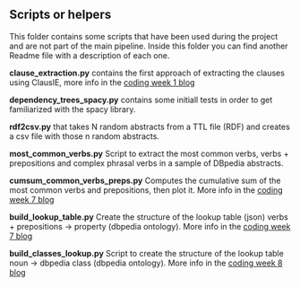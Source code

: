 ## Scripts or helpers
This folder contains some scripts that have been used during the project and are not part of the main pipeline. Inside this folder you can find another Readme file with a description of each one.

**clause_extraction.py** contains the first approach of extracting the clauses using ClausIE, more info in the [coding week 1 blog](https://fcabla.github.io/DBpedia-abstracts-to-RDF/coding-week1)

**dependency_trees_spacy.py** contains some initiall tests in order to get familiarized with the spacy library.

**rdf2csv.py** that takes N random abstracts from a TTL file (RDF) and creates a csv file with
those n random abstracts.

**most_common_verbs.py** Script to extract the most common verbs, verbs + prepositions and complex phrasal verbs in a sample of DBpedia abstracts.

**cumsum_common_verbs_preps.py** Computes the cumulative sum of the most common verbs and prepositions, then plot it. More info in the [coding week 7 blog](https://fcabla.github.io/DBpedia-abstracts-to-RDF/coding-week7)

**build_lookup_table.py** Create the structure of the lookup table (json) verbs + prepositions -> property (dbpedia ontology). More info in the [coding week 7 blog](https://fcabla.github.io/DBpedia-abstracts-to-RDF/coding-week7)

**build_classes_lookup.py** Script to create the structure of the lookup table noun -> dbpedia class (dbpedia ontology). More info in the [coding week 8 blog](https://fcabla.github.io/DBpedia-abstracts-to-RDF/coding-week8)

